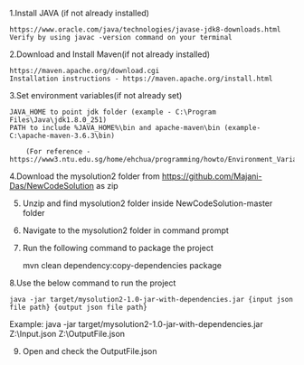1.Install JAVA (if not already installed)

	https://www.oracle.com/java/technologies/javase-jdk8-downloads.html
	Verify by using javac -version command on your terminal

2.Download and Install Maven(if not already installed)

	https://maven.apache.org/download.cgi
	Installation instructions - https://maven.apache.org/install.html

3.Set environment variables(if not already set)

	JAVA_HOME to point jdk folder (example - C:\Program Files\Java\jdk1.8.0_251)
	PATH to include %JAVA_HOME%\bin and apache-maven\bin (example- C:\apache-maven-3.6.3\bin)
	
        (For reference - https://www3.ntu.edu.sg/home/ehchua/programming/howto/Environment_Variables.html)

 
4.Download the mysolution2 folder from https://github.com/Majani-Das/NewCodeSolution as zip

5. Unzip and find mysolution2 folder inside NewCodeSolution-master folder

6. Navigate to the mysolution2 folder in command prompt

7. Run the following command to package the project

	mvn clean dependency:copy-dependencies package

8.Use the below command to run the project

	java -jar target/mysolution2-1.0-jar-with-dependencies.jar {input json file path} {output json file path}

Example:
	java -jar target/mysolution2-1.0-jar-with-dependencies.jar Z:\Input.json Z:\OutputFile.json

9. Open and check the OutputFile.json
